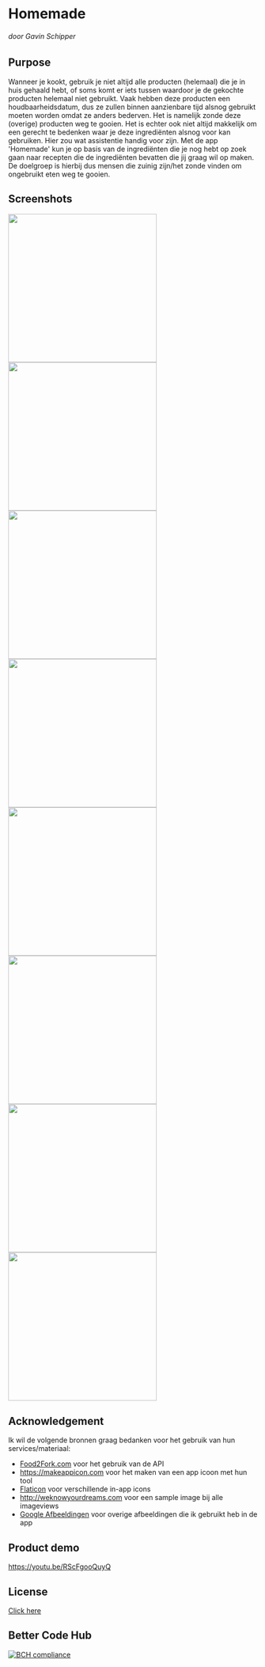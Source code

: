 # Homemade
###### door Gavin Schipper

## Purpose
Wanneer je kookt, gebruik je niet altijd alle producten (helemaal) die je in huis gehaald hebt, of soms komt er iets tussen waardoor je de gekochte producten helemaal niet gebruikt. Vaak hebben deze producten een houdbaarheidsdatum, dus ze zullen binnen aanzienbare tijd alsnog gebruikt moeten worden omdat ze anders bederven. Het is namelijk zonde deze (overige) producten weg te gooien. Het is echter ook niet altijd makkelijk om een gerecht te bedenken waar je deze ingrediënten alsnog voor kan gebruiken. Hier zou wat assistentie handig voor zijn. Met de app 'Homemade' kun je op basis van de ingrediënten die je nog hebt op zoek gaan naar recepten die de ingrediënten bevatten die jij graag wil op maken. De doelgroep is hierbij dus mensen die zuinig zijn/het zonde vinden om ongebruikt eten weg te gooien. 

## Screenshots
<img src=https://github.com/gavinschipper/programmeerproject/blob/master/doc/1.png width="300"> <img src=https://github.com/gavinschipper/programmeerproject/blob/master/doc/2.png width="300"> <img src=https://github.com/gavinschipper/programmeerproject/blob/master/doc/3.png width="300"> <img src=https://github.com/gavinschipper/programmeerproject/blob/master/doc/4.png width="300"> <img src=https://github.com/gavinschipper/programmeerproject/blob/master/doc/5.png width="300"> <img src=https://github.com/gavinschipper/programmeerproject/blob/master/doc/6.png width="300"> <img src=https://github.com/gavinschipper/programmeerproject/blob/master/doc/7.png width="300"> <img src=https://github.com/gavinschipper/programmeerproject/blob/master/doc/8.png width="300">

## Acknowledgement
Ik wil de volgende bronnen graag bedanken voor het gebruik van hun services/materiaal:
* [Food2Fork.com](https://food2fork.com) voor het gebruik van de API 
* https://makeappicon.com voor het maken van een app icoon met hun tool
* [Flaticon](https://www.flaticon.com) voor verschillende in-app icons
* http://weknowyourdreams.com voor een sample image bij alle imageviews
* [Google Afbeeldingen](https://images.google.com) voor overige afbeeldingen die ik gebruikt heb in de app

## Product demo
https://youtu.be/RScFgooQuyQ

## License
[Click here](LICENSE.md)

## Better Code Hub
[![BCH compliance](https://bettercodehub.com/edge/badge/gavinschipper/programmeerproject?branch=master)](https://bettercodehub.com/)
